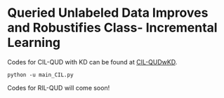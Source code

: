 # Queried Unlabeled Data Improves and Robustifies Class- Incremental Learning

Codes for CIL-QUD with KD can be found at [CIL-QUDwKD](https://github.com/VITA-Group/Lifelong-Learning-LTH).

```shell
python -u main_CIL.py
```

Codes for RIL-QUD will come soon!
